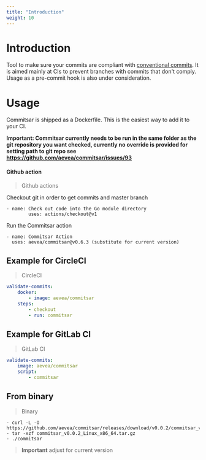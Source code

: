 ```yaml
---
title: "Introduction"
weight: 10
---
```


# Introduction

Tool to make sure your commits are compliant with [conventional commits](https://www.conventionalcommits.org). It is aimed mainly at CIs to prevent branches with commits that don't comply. Usage as a pre-commit hook is also under consideration.

# Usage

Commitsar is shipped as a Dockerfile. This is the easiest way to add it to your CI.

**Important: Commitsar currently needs to be run in the same folder as the git repository you want checked, currently no override is provided for setting path to git repo see https://github.com/aevea/commitsar/issues/93**

#### Github action

> Github actions

Checkout git in order to get commits and master branch

```
- name: Check out code into the Go module directory
        uses: actions/checkout@v1
```

Run the Commitsar action

```
- name: Commitsar Action
  uses: aevea/commitsar@v0.6.3 (substitute for current version)
```

## Example for CircleCI

> CircleCI

```yaml
validate-commits:
    docker:
	    - image: aevea/commitsar
    steps:
	    - checkout
	    - run: commitsar
```

## Example for GitLab CI

> GitLab CI

```yaml
validate-commits:
    image: aevea/commitsar
    script:
        - commitsar
```

## From binary

> Binary

```shell
- curl -L -O https://github.com/aevea/commitsar/releases/download/v0.0.2/commitsar_v0.0.2_Linux_x86_64.tar.gz
- tar -xzf commitsar_v0.0.2_Linux_x86_64.tar.gz
- ./commitsar
```

> **Important** adjust for current version
